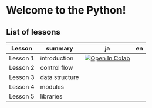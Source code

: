# Welcome to the Python!

## List of lessons

| Lesson | summary | ja | en |
|:--------:|---|:----:|:----:|
| Lesson 1 | introduction | [![Open In Colab](https://colab.research.google.com/assets/colab-badge.svg)](https://colab.research.google.com/github/hibiki-kato/Lecture_Python/blob/main/src/ja/lecture0_data.ipynb) ||
| Lesson 2 | control flow |  |  |
| Lesson 3 | data structure | |  |
| Lesson 4 | modules ||  |
| Lesson 5 | libraries ||  |